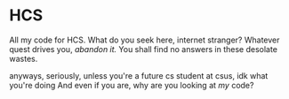 # HCS
All my code for HCS.
What do you seek here, internet stranger?  Whatever quest drives you, *abandon it.*  You shall find no answers in these desolate wastes.

anyways, seriously, unless you're a future cs student at csus, idk what you're doing
And even if you are, why are you looking at *my* code?
